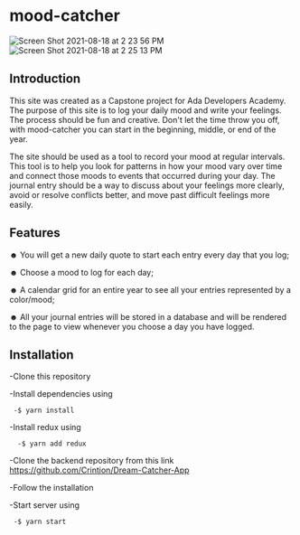 # mood-catcher

![Screen Shot 2021-08-18 at 2 23 56 PM](https://user-images.githubusercontent.com/73672690/129978213-86fd1b7d-07b4-4ef6-8277-3bdb1b80a3f4.png)
![Screen Shot 2021-08-18 at 2 25 13 PM](https://user-images.githubusercontent.com/73672690/129978221-433f3ee9-cdfd-4bff-bef4-2d6ea6118297.png)


## Introduction

This site was created as a Capstone project for Ada Developers Academy. The purpose of this site is to log your daily mood and write your feelings. The process should be fun and creative. Don't let the time throw you off, with mood-catcher you can start in the beginning, middle, or end of the year. 

The site should be used as a tool to record your mood at regular intervals. This tool is to help you look for patterns in how your mood vary over time and connect those moods to events that occurred during your day. The journal entry should be a way to discuss about your feelings more clearly, avoid or resolve conflicts better, and move past difficult feelings more easily. 

## Features 

☻ You will get a new daily quote to start each entry every day that you log;

☻ Choose a mood to log for each day;

☻ A calendar grid for an entire year to see all your entries represented by a color/mood;

☻ All your journal entries will be stored in a database and will be rendered to the page to view whenever you choose a day you have logged.

## Installation

-Clone this repository

-Install dependencies using 

     -$ yarn install

-Install redux using 

      -$ yarn add redux

-Clone the backend repository from this link https://github.com/Crintion/Dream-Catcher-App

   -Follow the installation
  
-Start server using 

     -$ yarn start 
